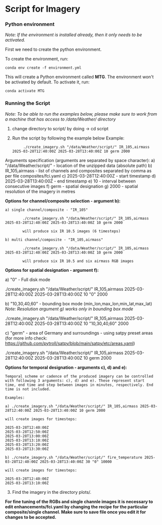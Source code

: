 # Script for Imagery

### Python environment

*Note: If the environment is installed already, then it only needs to be activated.*

First we need to create the python environment.

To create the environment, run:

`conda env create -f environment.yml`

This will create a Python environment called **MTG**. The environment won't be activated by default. To activate it, run:

`conda activate MTG`

### Running the Script

*Note: To be able to run the examples below, please make sure to work from a machine that has access to /data/Weather/ directory*

1. change directory to script/ by doing ->  cd script
2. Run the script by following the example below
Example: 
            
            ./create_imagery.sh "/data/Weather/script/" IR_105,airmass 2025-03-28T12:40:00Z 2025-03-28T13:40:00Z 10 germ 2000

Arguments specification (arguments are separated by space character):
   a) "/data/Weather/script/" - location of the unzipped data (absolute path)
   b) IR_105,airmass - list of channels and composites separated by comma as per file composites/fci.yaml 
   c) 2025-03-28T12:40:00Z - start timestamp
   d) 2025-03-28T13:40:00Z - end timestamp
   e) 10 - interval between consecutive images
   f) germ - spatial designation
   g) 2000 - spatial resolution of the imagery in metres

**Options for channel/composite selection - argument b):**

    a) single channel/composite - "IR_105"

            ./create_imagery.sh "/data/Weather/script/" IR_105,airmass 2025-03-28T12:40:00Z 2025-03-28T13:40:00Z 10 germ 2000

            will produce six IR 10.5 images (6 timesteps)
            
    b) multi channel/composite - "IR_105,airmass"

            ./create_imagery.sh "/data/Weather/script/" IR_105,airmass 2025-03-28T12:40:00Z 2025-03-28T13:40:00Z 10 germ 2000

            will produce six IR 10.5 and six airmass RGB images

**Options for spatial designation - argument f):**

   a) "0" - Full disk mode

   ./create_imagery.sh "/data/Weather/script/" IR_105,airmass 2025-03-28T12:40:00Z 2025-03-28T13:40:00Z 10 "0" 2000
   
   b) "10,30,40,60" - bounding box mode (min_lon,max_lon,min_lat,max_lat) *Note: Resolution argument g) works only in bounding box mode*

   ./create_imagery.sh "/data/Weather/script/" IR_105,airmass 2025-03-28T12:40:00Z 2025-03-28T13:40:00Z 10 "10,30,40,60" 2000

   c) "germ" - area of Germany and surroundings - using satpy preset areas (for more info check: https://github.com/pytroll/satpy/blob/main/satpy/etc/areas.yaml)

   ./create_imagery.sh "/data/Weather/script/" IR_105,airmass 2025-03-28T12:40:00Z 2025-03-28T13:40:00Z 10 germ 2000

**Options for temporal designation - arguments c), d) and e):**

    Temporal scheme or cadence of the produced imagery can be controlled with following 3 arguments: c), d) and e). These represent start
    time, end time and step between images in minutes, respectively. End time is not included.

    Examples:

    a) ./create_imagery.sh "/data/Weather/script/" IR_105,airmass 2025-03-28T12:40:00Z 2025-03-28T13:40:00Z 10 germ 2000

    will create images for timesteps:

    2025-03-28T12:40:00Z
    2025-03-28T12:50:00Z
    2025-03-28T13:00:00Z
    2025-03-28T13:10:00Z
    2025-03-28T13:20:00Z
    2025-03-28T13:30:00Z

    b) ./create_imagery.sh "/data/Weather/script/" fire_temperature 2025-03-28T12:40:00Z 2025-03-28T13:40:00Z 30 "0" 10000

    will create images for timesteps:

    2025-03-28T12:40:00Z
    2025-03-28T13:10:00Z
    
3. Find the imagery in the directory plots/.

**For fine tuning of the RGBs and single channle images it is necessary to edit enhancements/fci.yaml by changing the recipe for the particular
composite/single channel. Make sure to save file once you edit it for changes to be accepted.**
